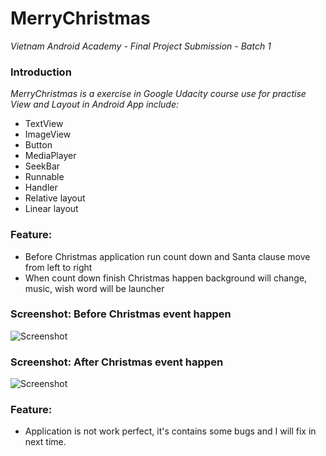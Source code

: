 # MerryChristmas
_Vietnam Android Academy - Final Project Submission - Batch 1_
### Introduction
_MerryChristmas is a exercise in Google Udacity course use for practise View and Layout in Android App include:_
- TextView
- ImageView
- Button
- MediaPlayer
- SeekBar
- Runnable
- Handler
- Relative layout
- Linear layout
### Feature:
- Before Christmas application run count down and Santa clause move from left to right
- When count down finish Christmas happen background will change, music, wish word will be launcher

### Screenshot: Before Christmas event happen
![Screenshot](https://raw.github.com/ilentt/MerryChristmas/master/app/src/main/res/drawable/screenshot1.png)

### Screenshot: After Christmas event happen
![Screenshot](https://raw.github.com/ilentt/MerryChristmas/master/app/src/main/res/drawable/screenshot2.png)

### Feature:
- Application is not work perfect, it's contains some bugs and I will fix in next time. 
